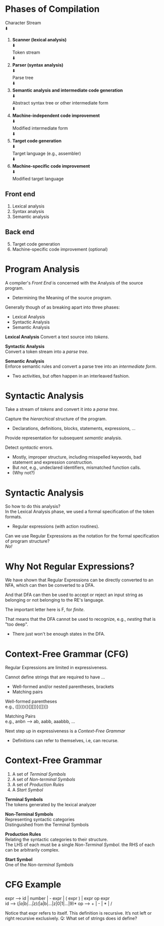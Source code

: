 # Phases of Compilation

Character Stream  
⬇️  
1. **__Scanner (lexical analysis)__**  
⬇️  
Token stream  
⬇️  
2. **__Parser (syntax analysis)__**  
⬇️  
Parse tree  
⬇️  
3. **__Semantic analysis and intermediate code generation__**  
⬇️   
Abstract syntax tree or other intermediate form  
⬇️  
4. **__Machine-independent code improvement__**  
⬇️  
Modified intermediate form  
⬇️  
5. **__Target code generation__**  
⬇️  
Target language (e.g., assembler)  
⬇️  
6. **__Machine-specific code improvement__**  
⬇️  
Modified target language  

## Front end
1. Lexical analysis
2. Syntax analysis
3. Semantic analysis

## Back end
5. Target code generation
6. Machine-specific code improvement (optional)

# Program Analysis
A compiler's *Front End* is concerned with the Analysis of the source program.  
- Determining the Meaning of the source program.

Generally though of as breaking apart into three phases:  
- Lexical Analysis
- Syntactic Analysis
- Semantic Analysis

**Lexical Analysis**
Convert a text source into *tokens*.

**Syntactic Analysis**  
Convert a token stream into a *parse tree*.

**Semantic Analysis**  
Enforce semantic rules and convert a parse tree into an *intermediate form*.  
* Two activities, but often happen in an interleaved fashion.

# Syntactic Analysis  
Take a stream of *tokens* and convert it into a *parse tree*.  

Capture the *hierarchical* structure of the program.  
- Declarations, definitions, blocks, statements, expressions, ...

Provide representation for subsequent *semantic* analysis.  

Detect *syntactic* errors.  
- Mostly, improper structure, including misspelled keywords, bad statement and expression construction.
- But *not*, e.g., undeclared identifiers, mismatched function calls.
- (Why not?)

# Syntactic Analysis  
So how to do this analysis?  
In the Lexical Analysis phase, we used a formal specification of the token formats.  
- Regular expressions (with action routines).

Can we use Regular Expressions as the notation for the formal specification of program structure?  
*No!*

# Why Not Regular Expressions?  
We have shown that Regular Expressions can be directly converted to an NFA, which can then be converted to a DFA.  

And that DFA can then be used to accept or reject an input string as belonging or not belonging to the RE's language.  

The important letter here is F, for *finite*.  

That means that the DFA cannot be used to recognize, e.g., *nesting* that is "too deep".  
- There just won't be enough states in the DFA.

# Context-Free Grammar (CFG)  
Regular Expressions are limited in expressiveness.  

Cannot define strings that are required to have ...
- Well-formed and/or nested parentheses, brackets
- Matching pairs

Well-formed parentheses  
e.g., ([[{(){}[][]}]{[]}])  

Matching Pairs  
e.g., anbn ⟶ ab, aabb, aaabbb, ...  

Next step up in expressiveness is a *Context-Free Grammar*   
- Definitions can refer to themselves, i.e, can recurse.

# Context-Free Grammar  
1. A set of *Terminal Symbols*
2. A set of *Non-terminal Symbols*
3. A set of *Production Rules*
4. A *Start Symbol*

**Terminal Symbols**  
The tokens generated by the lexical analyzer  

**Non-Terminal Symbols**  
Representing syntactic categories  
Distinguished from the Terminal Symbols  

**Production Rules**  
Relating the syntactic categories to their structure.  
The LHS of each must be a single *Non-Terminal Symbol*. the RHS of each can be arbitrarily complex.  

**Start Symbol**  
One of the *Non-terminal Symbols*

# CFG Example  
expr ⟶ id | number | - expr | ( expr ) | expr op expr  
id ⟶ (_|a|b|...|z)(_|a|b|...|z|0|1|...|9)*
op ⟶ + | - | * | /

Notice that expr refers to itself. This definition is recursive. 
It’s not left or right recursive exclusively.
Q: What set of strings does id define?
